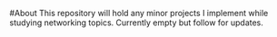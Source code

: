 #About
This repository will hold any minor projects I implement while studying networking topics. Currently empty but follow for updates.
